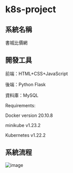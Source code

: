 # k8s-project

## 系統名稱

書城比價網

## 開發工具

前端：HTML+CSS+JavaScript

後端：Python Flask

資料庫：MySQL

Requirements:

Docker version 20.10.8

minikube v1.23.2

Kubernetes v1.22.2

## 系統流程
![image](https://github.com/chi110356042/k8s-project/blob/main/%E6%88%AA%E5%9C%96%202022-01-26%20%E4%B8%8B%E5%8D%884.59.19.png)
